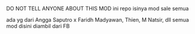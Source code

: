 DO NOT TELL ANYONE ABOUT THIS MOD
ini repo isinya mod sale semua 

ada yg dari Angga Saputro x Faridh Madyawan, Thien, M Natsir, dll
semua mod disini diambil dari FB 
